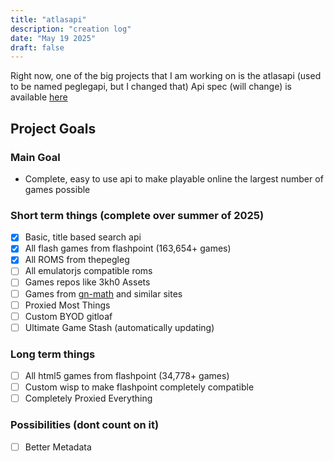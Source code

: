 ```yaml
---
title: "atlasapi"
description: "creation log"
date: "May 19 2025"
draft: false
---
```

Right now, one of the big projects that I am working on is the atlasapi (used to be named peglegapi, but I changed that)
Api spec (will change) is available [here](https://pegleg.stoplight.io/docs/peglegapi)
## Project Goals
### Main Goal
- Complete, easy to use api to make playable online the largest number of games possible
### Short term things (complete over summer of 2025)
- [x] Basic, title based search api
- [x] All flash games from flashpoint (163,654+ games)
- [x] All ROMS from thepegleg
- [ ] All emulatorjs compatible roms
- [ ] Games repos like 3kh0 Assets
- [ ] Games from [gn-math](https://gn-math.github.io) and similar sites
- [ ] Proxied Most Things
- [ ] Custom BYOD gitloaf
- [ ] Ultimate Game Stash (automatically updating)
### Long term things
- [ ] All html5 games from flashpoint (34,778+ games)
- [ ] Custom wisp to make flashpoint completely compatible
- [ ] Completely Proxied Everything
### Possibilities (dont count on it)
- [ ] Better Metadata
